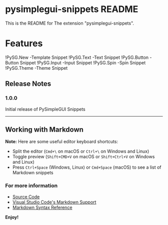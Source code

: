 # pysimplegui-snippets README

This is the README for The extension "pysimplegui-snippets".

# Features

!PySG.New -Template Snippet
!PySG.Text -Text Snippet
!PySG.Button -Button Snippet
!PySG.Input -Input Snippet
!PySG.Spin -Spin Snippet
!PySG.Theme -Theme Snippet

## Release Notes

### 1.0.0

Initial release of PySimpleGUI Snippets

---

## Working with Markdown

**Note:** Here are some useful editor keyboard shortcuts:

- Split the editor (`Cmd+\` on macOS or `Ctrl+\` on Windows and Linux)
- Toggle preview (`Shift+CMD+V` on macOS or `Shift+Ctrl+V` on Windows and Linux)
- Press `Ctrl+Space` (Windows, Linux) or `Cmd+Space` (macOS) to see a list of Markdown snippets

### For more information

- [Source Code](https://github.com/acezx-programer/PySimpleGUI-Snippets)
- [Visual Studio Code's Markdown Support](http://code.visualstudio.com/docs/languages/markdown)
- [Markdown Syntax Reference](https://help.github.com/articles/markdown-basics/)

**Enjoy!**
